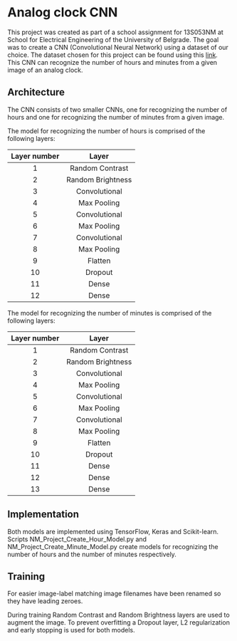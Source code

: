 # Analog clock CNN
This project was created as part of a school assignment for 13S053NM at School for Electrical Engineering of the University of Belgrade. The goal was to create a CNN (Convolutional Neural Network) using a dataset of our choice. The dataset chosen for this project can be found using this [link](https://www.kaggle.com/datasets/shivajbd/analog-clocks/data). This CNN can recognize the number of hours and minutes from a given image of an analog clock.

## Architecture
The CNN consists of two smaller CNNs, one for recognizing the number of hours and one for recognizing the number of minutes from a given image.

The model for recognizing the number of hours is comprised of the following layers:

| Layer number |       Layer       |
|:------------:|:-----------------:|
|      1       |  Random Contrast  |
|      2       | Random Brightness |
|      3       |   Convolutional   |
|      4       |    Max Pooling    |
|      5       |   Convolutional   |
|      6       |    Max Pooling    |
|      7       |   Convolutional   |
|      8       |    Max Pooling    |
|      9       |      Flatten      |
|      10      |      Dropout      |
|      11      |       Dense       |
|      12      |       Dense       |

The model for recognizing the number of minutes is comprised of the following layers:

| Layer number |       Layer       |
|:------------:|:-----------------:|
|      1       |  Random Contrast  |
|      2       | Random Brightness |
|      3       |   Convolutional   |
|      4       |    Max Pooling    |
|      5       |   Convolutional   |
|      6       |    Max Pooling    |
|      7       |   Convolutional   |
|      8       |    Max Pooling    |
|      9       |      Flatten      |
|      10      |      Dropout      |
|      11      |       Dense       |
|      12      |       Dense       |
|      13      |       Dense       |

## Implementation
Both models are implemented using TensorFlow, Keras and Scikit-learn. Scripts NM_Project_Create_Hour_Model.py and NM_Project_Create_Minute_Model.py create models for recognizing the number of hours and the number of minutes respectively.

## Training
For easier image-label matching image filenames have been renamed so they have leading zeroes.

During training Random Contrast and Random Brightness layers are used to augment the image. To prevent overfitting a Dropout layer, L2 regularization and early stopping is used for both models.